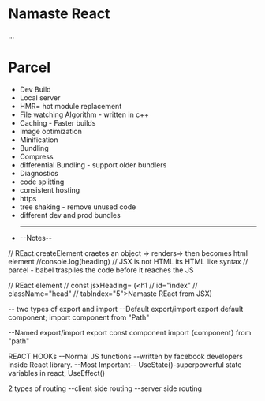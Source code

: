 # Namaste React

...

# Parcel

- Dev Build
- Local server
- HMR= hot module replacement
- File watching Algorithm - written in c++
- Caching - Faster builds
- Image optimization
- Minification
- Bundling
- Compress
- differential Bundling - support older bundlers
- Diagnostics
- code splitting
- consistent hosting
- https
- tree shaking - remove unused code
- different dev and prod bundles
- ***
  --Notes--

// REact.createElement craetes an object => renders=> then becomes html element
//console.log(heading)
// JSX is not HTML its HTML like syntax
// parcel - babel traspiles the code before it reaches the JS

// REact element
// const jsxHeading= (<h1
// id="index"
// className="head"
// tabIndex="5">Namaste REact from JSX</h1>)

-- two types of export and import
--Default export/import
export default component;
import component from "Path"

--Named export/import
export const component
import {component} from "path"

REACT HOOKs
--Normal JS functions
--written by facebook developers inside React library.
--Most Important-- UseState()-superpowerful state variables in react,
UseEffect()

2 types of routing
--client side routing
--server side routing
